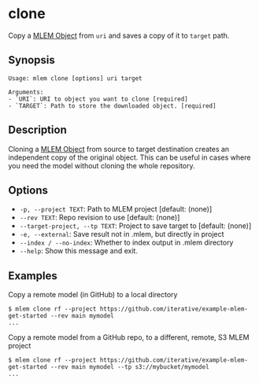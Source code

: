 # clone

Copy a [MLEM Object](/doc/user-guide/basic-concepts#mlem-objects) from `uri` and
saves a copy of it to `target` path.

## Synopsis

```usage
Usage: mlem clone [options] uri target

Arguments:
- `URI`: URI to object you want to clone [required]
- `TARGET`: Path to store the downloaded object. [required]
```

## Description

Cloning a [MLEM Object](/doc/user-guide/basic-concepts#mlem-objects) from source
to target destination creates an independent copy of the original object. This
can be useful in cases where you need the model without cloning the whole
repository.

## Options

- `-p, --project TEXT`: Path to MLEM project [default: (none)]
- `--rev TEXT`: Repo revision to use [default: (none)]
- `--target-project, --tp TEXT`: Project to save target to [default: (none)]
- `-e, --external`: Save result not in .mlem, but directly in project
- `--index / --no-index`: Whether to index output in .mlem directory
- `--help`: Show this message and exit.

## Examples

Copy a remote model (in GitHub) to a local directory

```cli
$ mlem clone rf --project https://github.com/iterative/example-mlem-get-started --rev main mymodel
...
```

Copy a remote model from a GitHub repo, to a different, remote, S3 MLEM project

```cli
$ mlem clone rf --project https://github.com/iterative/example-mlem-get-started --rev main mymodel --tp s3://mybucket/mymodel
...
```
